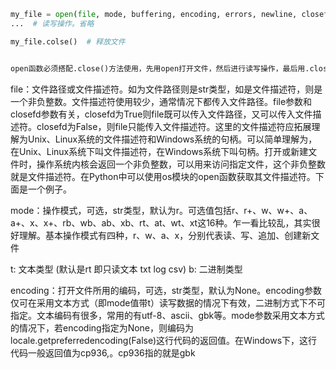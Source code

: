 
```python
my_file = open(file, mode, buffering, encoding, errors, newline, closefd, opener)  # 打开文件
...  # 读写操作。省略

my_file.colse()  # 释放文件


open函数必须搭配.close()方法使用，先用open打开文件，然后进行读写操作，最后用.close()释放文件。open函数有八个参数，如下。

```

file：文件路径或文件描述符。如为文件路径则是str类型，如是文件描述符，则是一个非负整数。文件描述符使用较少，通常情况下都传入文件路径。file参数和closefd参数有关，closefd为True则file既可以传入文件路径，又可以传入文件描述符。closefd为False，则file只能传入文件描述符。这里的文件描述符应拓展理解为Unix、Linux系统的文件描述符和Windows系统的句柄。可以简单理解为，在Unix、Linux系统下叫文件描述符，在Windows系统下叫句柄。打开或新建文件时，操作系统内核会返回一个非负整数，可以用来访问指定文件，这个非负整数就是文件描述符。在Python中可以使用os模块的open函数获取其文件描述符。下面是一个例子。


mode：操作模式，可选，str类型，默认为r。可选值包括r、r+、w、w+、a、a+、x、x+、rb、wb、ab、xb、rt、at、wt、xt这16种。乍一看比较乱，其实很好理解。基本操作模式有四种，r、w、a、x，分别代表读、写、追加、创建新文件

t: 文本类型 (默认是rt 即只读文本 txt log csv)
b: 二进制类型




encoding：打开文件所用的编码，可选，str类型，默认为None。encoding参数仅可在采用文本方式（即mode值带t）读写数据的情况下有效，二进制方式下不可指定。文本编码有很多，常用的有utf-8、ascii、gbk等。mode参数采用文本方式的情况下，若encoding指定为None，则编码为locale.getpreferredencoding(False)这行代码的返回值。在Windows下，这行代码一般返回值为cp936,。cp936指的就是gbk


